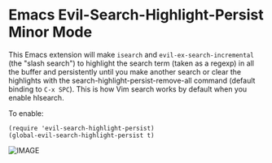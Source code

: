 Emacs Evil-Search-Highlight-Persist Minor Mode
==============================================

This Emacs extension will make `isearch` and `evil-ex-search-incremental` (the "slash
search") to highlight the search term (taken as a regexp) in all the buffer and
persistently until you make another search or clear the highlights with the
search-highlight-persist-remove-all command (default binding to `C-x SPC`). This
is how Vim search works by default when you enable hlsearch.

To enable:

    (require 'evil-search-highlight-persist)
    (global-evil-search-highlight-persist t)

![IMAGE](http://i.imgur.com/Rky7Gj0.png)
